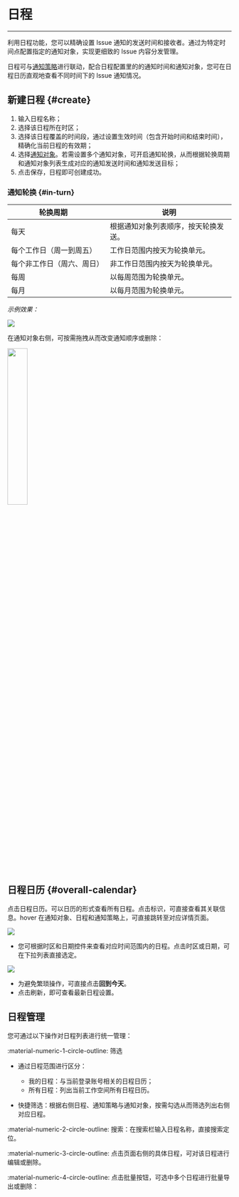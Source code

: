 # 日程
---

利用日程功能，您可以精确设置 Issue 通知的发送时间和接收者。通过为特定时间点配置指定的通知对象，实现更细致的 Issue 内容分发管理。

日程可与[通知策略](./config-manag/strategy.md)进行联动，配合日程配置里的的通知时间和通知对象，您可在日程日历直观地查看不同时间下的 Issue 通知情况。

## 新建日程 {#create}


1. 输入日程名称；
2. 选择该日程所在时区；
3. 选择该日程覆盖的时间段，通过设置生效时间（包含开始时间和结束时间），精确化当前日程的有效期；
4. 选择[通知对象](../monitoring/notify-target.md)。若需设置多个通知对象，可开启通知轮换，从而根据轮换周期和通知对象列表生成对应的通知发送时间和通知发送目标；
5. 点击保存，日程即可创建成功。

### 通知轮换 {#in-turn}

| <div style="width: 190px">轮换周期</div>  | 说明 |
| --- | --- |
| 每天  | 根据通知对象列表顺序，按天轮换发送。 |
|   每个工作日（周一到周五）  | 工作日范围内按天为轮换单元。 |
|   每个非工作日（周六、周日）  | 非工作日范围内按天为轮换单元。 |
| 每周  | 以每周范围为轮换单元。 |
| 每月  | 以每月范围为轮换单元。 |

*示例效果：*

![](img/calendar-1.png)

在通知对象右侧，可按需拖拽从而改变通知顺序或删除：

<img src="../img/calendar-2.png" width="30%" >

## 日程日历 {#overall-calendar}

点击日程日历。可以日历的形式查看所有日程。点击标识，可直接查看其关联信息。hover 在通知对象、日程和通知策略上，可直接跳转至对应详情页面。

![](img/calendar-6.gif)

- 您可根据时区和日期控件来查看对应时间范围内的日程。点击时区或日期，可在下拉列表直接选定。

![](img/calendar-5.png)

- 为避免繁琐操作，可直接点击**回到今天**。
- 点击刷新，即可查看最新日程设置。

## 日程管理

您可通过以下操作对日程列表进行统一管理：

:material-numeric-1-circle-outline: 筛选


- 通过日程范围进行区分：
    
    - 我的日程：与当前登录账号相关的日程日历；
    - 所有日程：列出当前工作空间所有日程日历。

- 快捷筛选：根据右侧日程、通知策略与通知对象，按需勾选从而筛选列出右侧对应日程。


:material-numeric-2-circle-outline: 搜索：在搜索栏输入日程名称，直接搜索定位。

:material-numeric-3-circle-outline: 点击页面右侧的具体日程，可对该日程进行编辑或删除。


:material-numeric-4-circle-outline: 点击批量按钮，可选中多个日程进行批量导出或删除：




